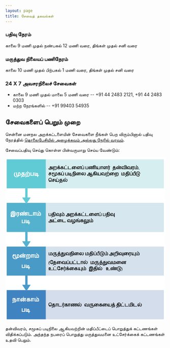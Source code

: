 ```yaml
---
layout: page
title: சேவைத் தகவல்கள் 
---
```


### பதிவு நேரம் 

காலை 9 மணி முதல் நண்பகல் 12 மணி வரை, திங்கள் முதல் சனி வரை

### மருத்துவ நிலையப் பணிநேரம் 

காலை 10 மணி முதல் பிற்பகல் 1 மணி வரை, திங்கள் முதல் சனி வரை

### 24 X 7 அவசரநிலைச் சேவைகள் 

* காலை 9 மணி முதல் மாலை 5 மணி வரை -- +91 44 2483 2121, +91 44 2483 0303
* மற்ற நேரங்களில் -- +91 99403 54935

## சேவைகளைப் பெறும் முறை 

சென்னை மனநல அறக்கட்டளையின் சேவைகளை நீங்கள் பெற விரும்பினால் பதிவு நேரத்தில் [தொலைபேசியில் அழைக்கவும் அல்லது நேரில் வரவும்](contact.html).

சேவைப்பதிவு செய்து கொள்ள பின்வருமாறு செய்ய வேண்டும்:

<div align="center">
<img src="public/enrollment.png">
</div>

தன்விவரம், சமூகப் படிநிலை ஆகியவற்றின் மதிப்பீட்டைப் பொறுத்துக்  கட்டணங்கள் விதிக்கப்படும். அந்தந்த நபரைப் பொறுத்து மருத்துவமனை உட்சேர்க்கைக் கட்டணங்கள் உதவி பெறும்.
